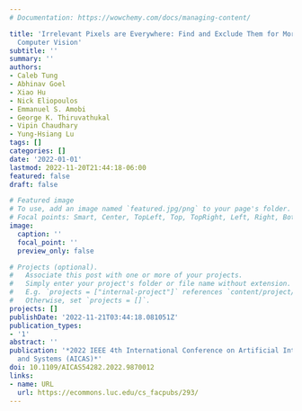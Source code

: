 ```yaml
---
# Documentation: https://wowchemy.com/docs/managing-content/

title: 'Irrelevant Pixels are Everywhere: Find and Exclude Them for More Efficient
  Computer Vision'
subtitle: ''
summary: ''
authors:
- Caleb Tung
- Abhinav Goel
- Xiao Hu
- Nick Eliopoulos
- Emmanuel S. Amobi
- George K. Thiruvathukal
- Vipin Chaudhary
- Yung-Hsiang Lu
tags: []
categories: []
date: '2022-01-01'
lastmod: 2022-11-20T21:44:18-06:00
featured: false
draft: false

# Featured image
# To use, add an image named `featured.jpg/png` to your page's folder.
# Focal points: Smart, Center, TopLeft, Top, TopRight, Left, Right, BottomLeft, Bottom, BottomRight.
image:
  caption: ''
  focal_point: ''
  preview_only: false

# Projects (optional).
#   Associate this post with one or more of your projects.
#   Simply enter your project's folder or file name without extension.
#   E.g. `projects = ["internal-project"]` references `content/project/deep-learning/index.md`.
#   Otherwise, set `projects = []`.
projects: []
publishDate: '2022-11-21T03:44:18.081051Z'
publication_types:
- '1'
abstract: ''
publication: '*2022 IEEE 4th International Conference on Artificial Intelligence Circuits
  and Systems (AICAS)*'
doi: 10.1109/AICAS54282.2022.9870012
links:
- name: URL
  url: https://ecommons.luc.edu/cs_facpubs/293/
---
```

